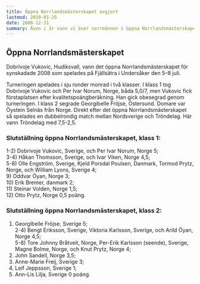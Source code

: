 ```yaml
---
title: Öppna Norrlandsmästerskapet avgjort
lastmod: 2010-01-25
date: 2008-12-31
summary: Även i år vann vi över norrmännen i öppna Norrlandsmästerskapen, mer information om  årets upplaga av öppna Norrlandsmästerskapen .
---
```


[]()

Öppna Norrlandsmästerskapet
----------

Dobrivoje Vukovic, Hudiksvall, vann det öppna Norrlandsmästerskapet för synskadade 2008 som spelades på Fjällsätra i Undersåker den 5–8 juli.

Turneringen spelades i sju ronder monrad i två klasser. I klass 1 tog Dobrivoje Vukovic och Per Ivar Norum, Norge, båda 5,0/7, men Vukovic fick förstaplatsen efter kvalitetspoängberäkning. Han gick obesegrad genom turneringen. I klass 2 segrade Georgibelle Fröjse, Östersund. Domare var Öystein Selnäs från Norge. Direkt efter det öppna Norrlandsmästerskapet så spelades en dubbelrondig match mellan Nordsverige och Tröndelag. Här vann Tröndelag med 7,5-2,5.

### Slutställning öppna Norrlandsmästerskapet, klass 1: ###

1-2) Dobrivoje Vukovic, Sverige, och Per Ivar Norum, Norge 5;  
3-4) Håkan Thomsson, Sverige, och Ivar Viken, Norge 4,5;  
5-8) Olle Engström, Sverige, Kjeld Porsdal Poulsen, Danmark, Tormod Prytz, Norge, och William Lyons, Sverige 4;  
9) Oddvar Öyan, Norge 3;  
10) Erik Bremer, danmark 2;  
11) Steinar Volden, Norge 1,5;  
12) Otto Prytz, Norge 0,5 poäng.

### Slutställning öppna Norrlandsmästerskapet, klass 2: ###

1) Georgibelle Fröjse, Sverige 5;  
2-4) Bengt Eriksson, Sverige, Viktoria Karlsson, Sverige, och Arild Öyan, Norge 4,5;  
5-8) Tore Johnny Bråtveit, Norge, Per-Erik Karlsson (seende), Sverige, Magne Bolme, Norge, och Knut Prytz, Norge 4;  
9) John Sandell, Norge 3,5;  
10) Anne-Marie Freij, Sverige 3;  
11) Leif Jeppsson, Sverige 1;  
12) Ann-Lis Lilja, Sverige 0 poäng.